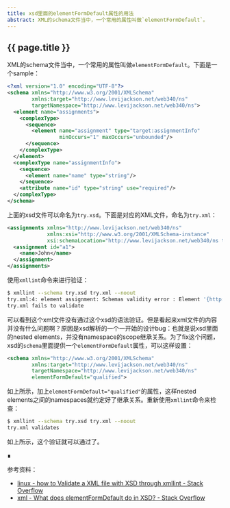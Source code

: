 ```yaml
---
title: xsd里面的elementFormDefault属性的用法
abstract: XML的schema文件当中，一个常用的属性叫做`elementFormDefault`。
---
```


## {{ page.title }}


XML的schema文件当中，一个常用的属性叫做`elementFormDefault`。下面是一个sample：

```xml
<?xml version="1.0" encoding="UTF-8"?>
<schema xmlns="http://www.w3.org/2001/XMLSchema"
        xmlns:target="http://www.levijackson.net/web340/ns"
        targetNamespace="http://www.levijackson.net/web340/ns">
  <element name="assignments">
    <complexType>
      <sequence>
        <element name="assignment" type="target:assignmentInfo" 
                 minOccurs="1" maxOccurs="unbounded"/>
      </sequence>
    </complexType>
  </element>
  <complexType name="assignmentInfo">
    <sequence>
      <element name="name" type="string"/>
    </sequence>
    <attribute name="id" type="string" use="required"/>
  </complexType>
</schema>
```

上面的xsd文件可以命名为`try.xsd`。下面是对应的XML文件，命名为`try.xml`：

```xml
<assignments xmlns="http://www.levijackson.net/web340/ns"
             xmlns:xsi="http://www.w3.org/2001/XMLSchema-instance"
             xsi:schemaLocation="http://www.levijackson.net/web340/ns try.xsd">
  <assignment id="a1">
    <name>John</name>
  </assignment>
</assignments>
```

使用`xmllint`命令来进行验证：

```bash
$ xmllint --schema try.xsd try.xml --noout
try.xml:4: element assignment: Schemas validity error : Element '{http://www.levijackson.net/web340/ns}assignment': This element is not expected. Expected is ( assignment ).
try.xml fails to validate
```

可以看到这个xml文件没有通过这个xsd的语法验证。但是看起来xml文件的内容并没有什么问题啊？原因是xsd解析的一个一开始的设计bug：也就是说xsd里面的nested elements，并没有namespace的scope继承关系。为了fix这个问题，xsd的`schema`里面提供一个`elementFormDefault`属性，可以这样设置：

```xml
<schema xmlns="http://www.w3.org/2001/XMLSchema"
        xmlns:target="http://www.levijackson.net/web340/ns"
        targetNamespace="http://www.levijackson.net/web340/ns"
		elementFormDefault="qualified">
```

如上所示，加上`elementFormDefault="qualified"`的属性，这样nested elements之间的namespaces就约定好了继承关系。重新使用`xmllint`命令来检查：

```bash
$ xmllint --schema try.xsd try.xml --noout
try.xml validates
```

如上所示，这个验证就可以通过了。

∎

参考资料：

- [linux - how to Validate a XML file with XSD through xmllint - Stack Overflow](https://stackoverflow.com/questions/42809088/how-to-validate-a-xml-file-with-xsd-through-xmllint)
- [xml - What does elementFormDefault do in XSD? - Stack Overflow](https://stackoverflow.com/questions/1463138/what-does-elementformdefault-do-in-xsd)


